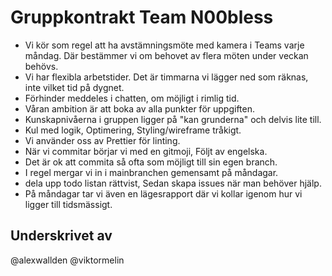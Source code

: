 # Gruppkontrakt Team N00bless

- Vi kör som regel att ha avstämningsmöte med kamera i Teams varje måndag. Där bestämmer vi om behovet av flera möten under veckan behövs.
- Vi har flexibla arbetstider. Det är timmarna vi lägger ned som räknas, inte vilket tid på dygnet.
- Förhinder meddeles i chatten, om möjligt i rimlig tid.
- Våran ambition är att boka av alla punkter för uppgiften.
- Kunskapnivåerna i gruppen ligger på "kan grunderna" och delvis lite till.
- Kul med logik, Optimering, Styling/wireframe tråkigt.
- Vi använder oss av Prettier för linting.
- När vi commitar börjar vi med en gitmoji, Följt av engelska.
- Det är ok att commita så ofta som möjligt till sin egen branch.
- I regel mergar vi in i mainbranchen gemensamt på måndagar.
- dela upp todo listan rättvist, Sedan skapa issues när man behöver hjälp.
- På måndagar tar vi även en lägesrapport där vi kollar igenom hur vi ligger till tidsmässigt.

## Underskrivet av

@alexwallden
@viktormelin
